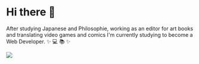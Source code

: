 # Hi there 👋

After studying Japanese and Philosophie, working as an editor for art books 
and translating video games and comics I'm currently studying to become a Web Developer. :sparkles: :computer: :books: :sparkles: 


![](https://media.giphy.com/media/OMK7LRBedcnhm/giphy.gif)

<!--
**AnH13-6/AnH13-6** is a ✨ _special_ ✨ repository because its `README.md` (this file) appears on your GitHub profile.

Here are some ideas to get you started:

- 🔭 I’m currently working on ...
- 🌱 I’m currently learning ...
- 👯 I’m looking to collaborate on ...
- 🤔 I’m looking for help with ...
- 💬 Ask me about ...
- 📫 How to reach me: ...
- 😄 Pronouns: ...
- ⚡ Fun fact: ...
-->
